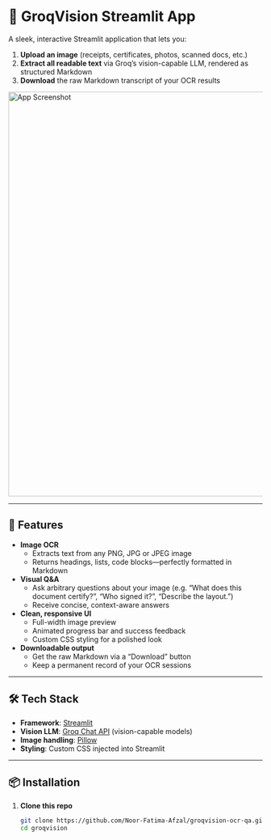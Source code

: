 # 🧾 GroqVision Streamlit App

A sleek, interactive Streamlit application that lets you:

1. **Upload an image** (receipts, certificates, photos, scanned docs, etc.)  
2. **Extract all readable text** via Groq’s vision-capable LLM, rendered as structured Markdown  
3. **Download** the raw Markdown transcript of your OCR results  

<img src="OCR.png" alt="App Screenshot" width="800"/>

---

## 🚀 Features

- **Image OCR**  
  - Extracts text from any PNG, JPG or JPEG image  
  - Returns headings, lists, code blocks—perfectly formatted in Markdown  
- **Visual Q&A**  
  - Ask arbitrary questions about your image (e.g. “What does this document certify?”, “Who signed it?”, “Describe the layout.”)  
  - Receive concise, context-aware answers  
- **Clean, responsive UI**  
  - Full-width image preview  
  - Animated progress bar and success feedback  
  - Custom CSS styling for a polished look  
- **Downloadable output**  
  - Get the raw Markdown via a “Download” button  
  - Keep a permanent record of your OCR sessions  

---

## 🛠️ Tech Stack

- **Framework**: [Streamlit](https://streamlit.io/)  
- **Vision LLM**: [Groq Chat API](https://console.groq.com/) (vision-capable models)  
- **Image handling**: [Pillow](https://python-pillow.org/)  
- **Styling**: Custom CSS injected into Streamlit  

---

## 📦 Installation

1. **Clone this repo**  
   ```bash
   git clone https://github.com/Noor-Fatima-Afzal/groqvision-ocr-qa.git
   cd groqvision
